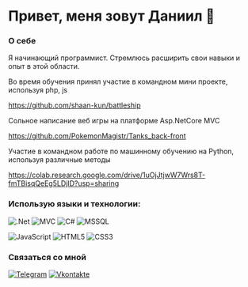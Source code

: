 # Привет, меня зовут Даниил :wave:


### О себе
Я начинающий программист. Стремлюсь расширить свои навыки и опыт в этой области.

Во время обучения принял участие в командном мини проекте, используя php, js

https://github.com/shaan-kun/battleship

Сольное написание веб игры на платформе Asp.NetCore MVC

https://github.com/PokemonMagistr/Tanks_back-front

Участие в командном работе по машинному обучению на Python, используя различные методы

https://colab.research.google.com/drive/1uOjJtjwW7Wrs8T-fmTBisqQeEg5LDjID?usp=sharing

### Использую языки и технологии:
![.Net](https://img.shields.io/badge/-Framework-090909?style=for-the-badge&logo=.Net&logoColor=E5D3FF)
![MVC](https://img.shields.io/badge/-MVC-090909?style=for-the-badge&logo=.net&logoColor=white)
![C#](https://img.shields.io/badge/-C%23-090909?style=for-the-badge&logo=C%23&logoColor=676EFC)
![MSSQL](https://img.shields.io/badge/-MSSQL-090909?style=for-the-badge&logo=microsoft-sql-server&logoColor=CC2927)

![JavaScript](https://img.shields.io/badge/-JavaScript-090909?style=for-the-badge&logo=JavaScript&logoColor=E9D54D)
![HTML5](https://img.shields.io/badge/-HTML5-090909?style=for-the-badge&logo=HTML5&logoColor=EB440B)
![CSS3](https://img.shields.io/badge/-HTML5-090909?style=for-the-badge&logo=css3&logoColor=366AEB)

### Связаться со мной
[![Telegram](https://img.shields.io/badge/-Telegram-090909?style=for-the-badge&logo=telegram&logoColor=27A0D9)](https://t.me/danya2608)
[![Vkontakte](https://img.shields.io/badge/-Vkontakte-090909?style=for-the-badge&logo=Vk&logoColor=4F7DB3)](https://vk.com/alexeyshpavda)

